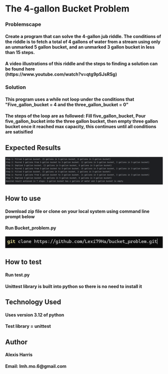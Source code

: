<h1>The 4-gallon Bucket Problem</h1>
<h3>Problemscape</h3>
<h4>Create a program that can solve the 4-gallon jub riddle. The conditions of the riddle is to fetch a total of 4 gallons of water from a stream using only an unmarked 5 gallon bucket, and an unmarked 3 gallon bucket in less than 15 steps.</h4>
<h4> A video illustrations of this riddle and the steps to finding a solution can be found here <br>(https://www.youtube.com/watch?v=qtg9pSJsRSg) </h4>
<h3>Solution</h3>
<h4>This program uses a while not loop under the conditions that "Five_gallon_bucket = 4 and the three_gallon_bucket = 0"</h4>
<h4>The steps of the loop are as followed: Fill five_gallon_bucket, Pour five_gallon_bucket into the three gallon bucket, then empty three gallon bucket once it reached max capacity, this continues until all conditions are satisified</h4>
<h2>Expected Results</h2>
<img src="output_2.png" alt="alt text" />
<h2>How to use</h2>
<h4> Download zip file or clone on your local system using command line prompt below </h4>
<h4> Run Bucket_problem.py</h4>
<img src="command.png" alt="alt text" />
<h2> How to test</h2>
<h4> Run test.py</h4>
<h4> Unittest library is built into python so there is no need to install it</h4>
<h2>Technology Used</h2>
<h4>Uses version 3.12 of python</h4>
<h4>Test library = unittest</h4>
<h2>Author</h2>
<h4>Alexis Harris</h4>
<h4>Email: lmh.mo.6@gmail.com</h4>

